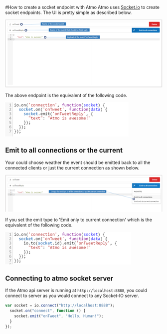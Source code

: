 #How to create a socket endpoint with Atmo
Atmo uses [Socket.io](http://socket.io/) to create socket endpoints. The UI is pretty simple as described below.

![Widget Frame](./images/SocketIntro.PNG)

The above endpoint is the equivalent of the following code.

![Widget Frame](./images/SocketIntroCode.PNG)

## Emit to all connections or the current
Your could choose weather the event should be emitted back to all the connected clients or just the current connection as shown below.

![Widget Frame](./images/SocketEmitType.PNG)

If you set the emit type to 'Emit only to current connection' which is the equivalent of the following code.

![Widget Frame](./images/SocketEmitTypeCode.PNG)

## Connecting to atmo socket server
If the Atmo api server is running at `http://localhost:8888`, you could connect to server as you would connect to any Socket-IO server. 

````javascript
var socket = io.connect("http://localhost:8888");
  socket.on("connect", function () {
    socket.emit("onTweet", "Hello, Human!");  
  }
});
`````

